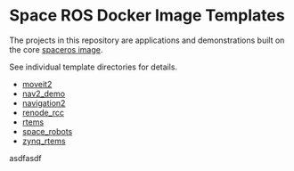 Space ROS Docker Image Templates
================================

The projects in this repository are applications and demonstrations built on the core [spaceros image](https://github.com/space-ros/space-ros).

See individual template directories for details.

* [moveit2](./moveit2)
* [nav2_demo](./nav2_demo)
* [navigation2](./navigation2)
* [renode_rcc](./renode_rcc)
* [rtems](./rtems)
* [space_robots](./space_robots)
* [zynq_rtems](./zynq_rtems)


asdfasdf